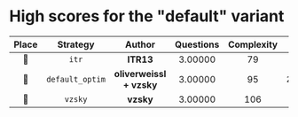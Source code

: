 # High scores for the "default" variant

| Place | Strategy | Author | Questions | Complexity | Source |
|:-----:|:--------:|:------:|:---------:|:----------:|:------:|
| :1st_place_medal: | `itr` | **ITR13** | 3.00000 | 79 | `20241002_035437_itr.py` |
| :2nd_place_medal: | `default_optim` | **oliverweissl + vzsky** | 3.00000 | 95 | `20240920_141117_default_optim.py` |
| :3rd_place_medal: | `vzsky` | **vzsky** | 3.00000 | 106 | `20240917_225929_vzsky.py` |
